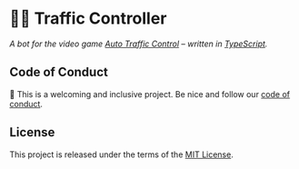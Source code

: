 # 🧑‍✈️ Traffic Controller

_A bot for the video game [Auto Traffic Control] – written in [TypeScript]._

## Code of Conduct

👋 This is a welcoming and inclusive project. Be nice and follow our
[code of conduct](./CODE_OF_CONDUCT.md).

## License

This project is released under the terms of the [MIT License](./LICENSE).

[auto traffic control]: https://auto-traffic-control.com
[typescript]: https://www.typescriptlang.org/